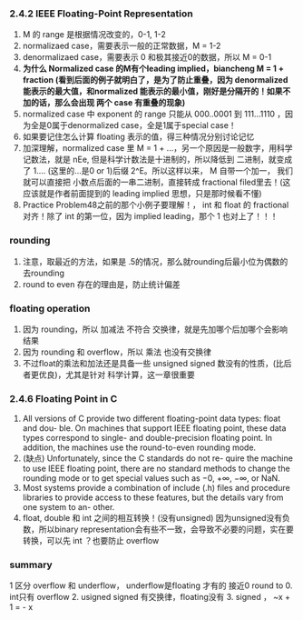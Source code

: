 ### 2.4.2 IEEE Floating-Point Representation
1. M 的 range 是根据情况改变的，0-1, 1-2
2. normalizaed case，需要表示一般的正常数据，M = 1-2
3. denormalizaed case，需要表示 0 和极其接近0的数据，所以 M = 0-1
4. **为什么 Normalized case 的M有个leading implied，biancheng M = 1 + fraction (看到后面的例子就明白了，是为了防止重叠，因为 denormalized 能表示的最大值，和normalized 能表示的最小值，刚好是分隔开的！如果不加的话，那么会出现 两个 case 有重叠的现象)**
5. normalized case 中 exponent 的 range 只能从 000..0001 到 111...1110 ，因为全是0属于denormalized case，全是1属于special case！
6. 如果要记住怎么计算 floating 表示的值，得三种情况分别讨论记忆
7. 加深理解，normalized case 里 M = 1 + ...，另一个原因是一般数字，用科学记数法，就是 nEe, 但是科学计数法是十进制的，所以降低到 二进制，就变成了 1.... (这里的...是0 or 1)后缀 2^E。所以这样以来， M 自带一个加一， 我们就可以直接把 小数点后面的一串二进制，直接转成 fractional filed里去！(这应该就是作者前面提到的 leading implied 思想，只是那时候看不懂)
8. Practice Problem48之前的那个小例子要理解！， int 和 float 的 fractional 对齐！除了 int 的第一位，因为 implied leading，那个 1 也对上了！！！


### rounding
1. 注意，取最近的方法，如果是 .5的情况，那么就rounding后最小位为偶数的去rounding
2. round to even 存在的理由是，防止统计偏差


### floating operation
1. 因为 rounding，所以 加减法 不符合 交换律，就是先加哪个后加哪个会影响结果
2. 因为 rounding 和 overflow，所以 乘法 也没有交换律
3. 不过float的乘法和加法还是具备一些 unsigned signed 数没有的性质，(比后者更优良)，尤其是针对 科学计算，这一章很重要


### 2.4.6 Floating Point in C
1. All versions of C provide two different floating-point data types: float and dou- ble. On machines that support IEEE floating point, these data types correspond to single- and double-precision floating point. In addition, the machines use the round-to-even rounding mode.
2. (缺点) Unfortunately, since the C standards do not re- quire the machine to use IEEE floating point, there are no standard methods to change the rounding mode or to get special values such as −0, +∞, −∞, or NaN.
3. Most systems provide a combination of include (.h) files and procedure libraries to provide access to these features, but the details vary from one system to an- other.
4. float, double 和 int 之间的相互转换！(没有unsigned) 因为unsigned没有负数，所以binary representation会有些不一致，会导致不必要的问题，实在要转换，可以先 int ？也要防止 overflow

### summary
1 区分 overflow 和 underflow， underflow是floating 才有的 接近0 round to 0. int只有 overflow
2. usigned signed 有交换律，floating没有
3. signed ， ~x + 1 = - x

